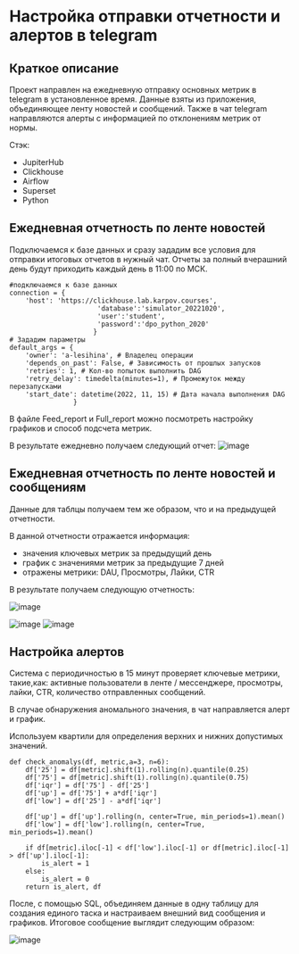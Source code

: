 # Настройка отправки отчетности и алертов в  telegram

## Краткое описание

Проект направлен на ежедневную отправку основных метрик в telegram в установленное время. Данные взяты из приложения, объединяющее ленту новостей и сообщений. Также в чат telegram направляются алерты с информацией по отклонениям метрик от нормы. 

Стэк:

- JupiterHub
- Clickhouse
- Airflow
- Superset
- Python

## Ежедневная отчетность по ленте новостей

Подключаемся к базе данных и сразу зададим все условия для отправки итоговых отчетов в нужный чат. Отчеты за полный вчерашний день будут приходить каждый день в 11:00 по МСК.

```
#подключаемся к базе данных
connection = {
    'host': 'https://clickhouse.lab.karpov.courses',
                      'database':'simulator_20221020',
                      'user':'student', 
                      'password':'dpo_python_2020'
                     }
# Зададим параметры
default_args = {
    'owner': 'a-lesihina', # Владелец операции 
    'depends_on_past': False, # Зависимость от прошлых запусков
    'retries': 1, # Кол-во попыток выполнить DAG
    'retry_delay': timedelta(minutes=1), # Промежуток между перезапусками
    'start_date': datetime(2022, 11, 15) # Дата начала выполнения DAG
                }
```

В файле Feed_report и Full_report можно посмотреть настройку графиков и способ подсчета метрик.

В результате ежедневно получаем следующий отчет:
![image](https://user-images.githubusercontent.com/100629361/207144872-ff32a48a-23a5-4349-bd34-1ad715e436ff.png)

## Ежедневная отчетность по ленте новостей и сообщениям
Данные для таблцы получаем тем же образом, что и на предыдущей отчетности.

В данной отчетности отражается информация:

- значения ключевых метрик за предыдущий день
- график с значениями метрик за предыдущие 7 дней
- отражены метрики: DAU, Просмотры, Лайки, CTR

В результате получаем следующую отчетность:

![image](https://user-images.githubusercontent.com/100629361/207147146-f7b039cf-d7fa-4047-a0e9-8d0e5f2dd667.png)

![image](https://user-images.githubusercontent.com/100629361/207147232-86a37f3e-e6a7-40ba-8922-cd38d62d29e4.png)
![image](https://user-images.githubusercontent.com/100629361/207147256-2ca8e85b-401d-4eed-b5cb-f35eefc51a7f.png)

## Настройка алертов

Система с периодичностью в 15 минут проверяет ключевые метрики, такие,как: активные пользователи в ленте / мессенджере, просмотры, лайки, CTR, количество отправленных сообщений. 

В случае обнаружения аномального значения, в чат направляется алерт и график.

Используем квартили для определения верхних и нижних допустимых значений.

```
def check_anomalys(df, metric,a=3, n=6):
    df['25'] = df[metric].shift(1).rolling(n).quantile(0.25)
    df['75'] = df[metric].shift(1).rolling(n).quantile(0.75)
    df['iqr'] = df['75'] - df['25']
    df['up'] = df['75'] + a*df['iqr']
    df['low'] = df['25'] - a*df['iqr']

    df['up'] = df['up'].rolling(n, center=True, min_periods=1).mean()
    df['low'] = df['low'].rolling(n, center=True, min_periods=1).mean()

    if df[metric].iloc[-1] < df['low'].iloc[-1] or df[metric].iloc[-1] > df['up'].iloc[-1]:
        is_alert = 1
    else:
        is_alert = 0
    return is_alert, df
```

После, с помощью SQL, объединяем данные в одну таблицу для создания единого таска и настраиваем внешний вид сообщения и графиков. Итоговое сообщение выглядит следующим образом:

![image](https://user-images.githubusercontent.com/100629361/207148813-e684c6c8-45dd-4538-9867-abcc1cd8e631.png)

